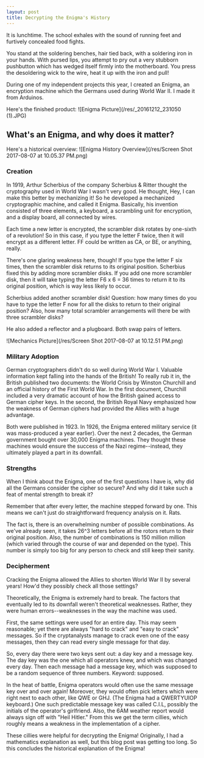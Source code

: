 ```yaml
---
layout: post
title: Decrypting the Enigma's History
---
```


It is lunchtime. The school exhales with the sound of running feet and furtively concealed food fights.

You stand at the soldering benches, hair tied back, with a soldering iron in your hands.
With pursed lips, you attempt to pry out a very stubborn pushbutton which has wedged itself firmly into the motherboard.
You press the desoldering wick to the wire, heat it up with the iron and pull!

During one of my independent projects this year, I created an Enigma, an encryption machine which the Germans used during World War II. I made it from Arduinos.

Here's the finished product:
![Enigma Picture](/res/_20161212_231050 (1).JPG)

## What's an Enigma, and why does it matter?

Here's a historical overview:
![Enigma History Overview](/res/Screen Shot 2017-08-07 at 10.05.37 PM.png)

### Creation

In 1919, Arthur Scherbius of the company Scherbius & Ritter thought the cryptography used in World War I wasn't very good. He thought, Hey, I can make this better by mechanizing it! So he developed a mechanized cryptographic machine, and called it Enigma. Basically, his invention consisted of three elements, a keyboard, a scrambling unit for encryption, and a display board, all connected by wires.

Each time a new letter is encrypted, the scrambler disk rotates by one-sixth of a revolution! So in this case, if you type the letter F twice, then it will encrypt as a different letter. FF could be written as CA, or BE, or anything, really.

There's one glaring weakness here, though! If you type the letter F six times, then the scrambler disk returns to its original position. Scherbius fixed this by adding more scrambler disks. If you add one more scrambler disk, then it will take typing the letter F6 x 6 = 36 times to return it to its original position, which is way less likely to occur.

Scherbius added another scrambler disk! Question: how many times do you have to type the letter F now for all the disks to return to their original position? Also, how many total scrambler arrangements will there be with three scrambler disks?

He also added a reflector and a plugboard. Both swap pairs of letters.

![Mechanics Picture](/res/Screen Shot 2017-08-07 at 10.12.51 PM.png)

### Military Adoption

German cryptographers didn't do so well during World War I. Valuable information kept falling into the hands of the British! To really rub it in, the British published two documents: the World Crisis by Winston Churchill and an official history of the First World War. In the first document, Churchill included a very dramatic account of how the British gained access to German cipher keys. In the second, the British Royal Navy emphasized how the weakness of German ciphers had provided the Allies with a huge advantage.

Both were published in 1923. In 1926, the Enigma entered military service (it was mass-produced a year earlier). Over the next 2 decades, the German government bought over 30,000 Enigma machines. They thought these machines would ensure the success of the Nazi regime--instead, they ultimately played a part in its downfall.

### Strengths

When I think about the Enigma, one of the first questions I have is, why did all the Germans consider the cipher so secure? And why did it take such a feat of mental strength to break it?

Remember that after every letter, the machine stepped forward by one. This means we can't just do straightforward frequency analysis on it. Rats.

The fact is, there is an overwhelming number of possible combinations. As we've already seen, it takes 26^3 letters before all the rotors return to their original position. Also, the number of combinations is 150 million million (which varied through the course of war and depended on the type). This number is simply too big for any person to check and still keep their sanity.

### Decipherment

Cracking the Enigma allowed the Allies to shorten World War II by several years! How'd they possibly check all those settings?

Theoretically, the Enigma is extremely hard to break. The factors that eventually led to its downfall weren't theoretical weaknesses. Rather, they were human errors--weaknesses in the way the machine was used.

First, the same settings were used for an entire day. This may seem reasonable; yet there are always "hard to crack" and "easy to crack" messages. So if the cryptanalysts manage to crack even one of the easy messages, then they can read every single message for that day.

So, every day there were two keys sent out: a day key and a message key. The day key was the one which all operators knew, and which was changed every day. Then each message had a message key, which was supposed to be a random sequence of three numbers. Keyword: supposed.

In the heat of battle, Enigma operators would often use the same message key over and over again! Moreover, they would often pick letters which were right next to each other, like QWE or GHJ. (The Enigma had a QWERTYUIOP keyboard.) One such predictable message key was called C.I.L, possibly the initials of the operator's girlfriend. Also, the 6AM weather report would always sign off with "Heil Hitler." From this we get the term cillies, which roughly means a weakness in the implementation of a cipher.

These cillies were helpful for decrypting the Enigma! Originally, I had a mathematics explanation as well, but this blog post was getting too long. So this concludes the historical explanation of the Enigma!
